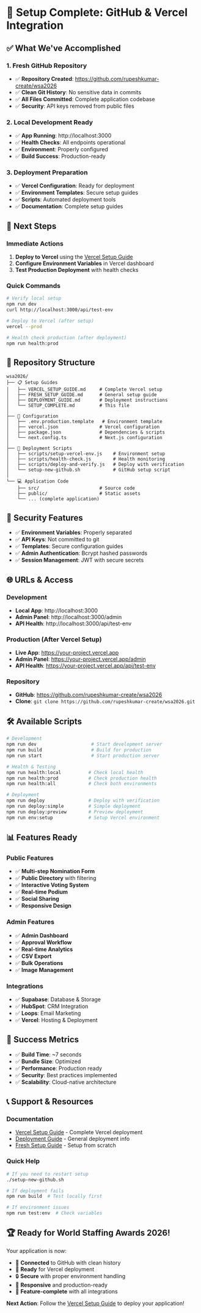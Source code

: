 # 🎉 Setup Complete: GitHub & Vercel Integration

## ✅ What We've Accomplished

### 1. Fresh GitHub Repository
- ✅ **Repository Created**: https://github.com/rupeshkumar-create/wsa2026
- ✅ **Clean Git History**: No sensitive data in commits
- ✅ **All Files Committed**: Complete application codebase
- ✅ **Security**: API keys removed from public files

### 2. Local Development Ready
- ✅ **App Running**: http://localhost:3000
- ✅ **Health Checks**: All endpoints operational
- ✅ **Environment**: Properly configured
- ✅ **Build Success**: Production-ready

### 3. Deployment Preparation
- ✅ **Vercel Configuration**: Ready for deployment
- ✅ **Environment Templates**: Secure setup guides
- ✅ **Scripts**: Automated deployment tools
- ✅ **Documentation**: Complete setup guides

## 🚀 Next Steps

### Immediate Actions
1. **Deploy to Vercel** using the [Vercel Setup Guide](./VERCEL_SETUP_GUIDE.md)
2. **Configure Environment Variables** in Vercel dashboard
3. **Test Production Deployment** with health checks

### Quick Commands
```bash
# Verify local setup
npm run dev
curl http://localhost:3000/api/test-env

# Deploy to Vercel (after setup)
vercel --prod

# Health check production (after deployment)
npm run health:prod
```

## 📁 Repository Structure

```
wsa2026/
├── 📋 Setup Guides
│   ├── VERCEL_SETUP_GUIDE.md     # Complete Vercel setup
│   ├── FRESH_SETUP_GUIDE.md      # General setup guide
│   ├── DEPLOYMENT_GUIDE.md       # Deployment instructions
│   └── SETUP_COMPLETE.md         # This file
│
├── 🔧 Configuration
│   ├── .env.production.template   # Environment template
│   ├── vercel.json               # Vercel configuration
│   ├── package.json              # Dependencies & scripts
│   └── next.config.ts            # Next.js configuration
│
├── 🚀 Deployment Scripts
│   ├── scripts/setup-vercel-env.js    # Environment setup
│   ├── scripts/health-check.js        # Health monitoring
│   ├── scripts/deploy-and-verify.js   # Deploy with verification
│   └── setup-new-github.sh            # GitHub setup script
│
└── 💻 Application Code
    ├── src/                      # Source code
    ├── public/                   # Static assets
    └── ... (complete application)
```

## 🔐 Security Features

- ✅ **Environment Variables**: Properly separated
- ✅ **API Keys**: Not committed to git
- ✅ **Templates**: Secure configuration guides
- ✅ **Admin Authentication**: Bcrypt hashed passwords
- ✅ **Session Management**: JWT with secure secrets

## 🌐 URLs & Access

### Development
- **Local App**: http://localhost:3000
- **Admin Panel**: http://localhost:3000/admin
- **API Health**: http://localhost:3000/api/test-env

### Production (After Vercel Setup)
- **Live App**: https://your-project.vercel.app
- **Admin Panel**: https://your-project.vercel.app/admin
- **API Health**: https://your-project.vercel.app/api/test-env

### Repository
- **GitHub**: https://github.com/rupeshkumar-create/wsa2026
- **Clone**: `git clone https://github.com/rupeshkumar-create/wsa2026.git`

## 🛠️ Available Scripts

```bash
# Development
npm run dev                    # Start development server
npm run build                  # Build for production
npm run start                  # Start production server

# Health & Testing
npm run health:local          # Check local health
npm run health:prod           # Check production health
npm run health:all            # Check both environments

# Deployment
npm run deploy                # Deploy with verification
npm run deploy:simple         # Simple deployment
npm run deploy:preview        # Preview deployment
npm run env:setup             # Setup Vercel environment
```

## 📊 Features Ready

### Public Features
- ✅ **Multi-step Nomination Form**
- ✅ **Public Directory** with filtering
- ✅ **Interactive Voting System**
- ✅ **Real-time Podium**
- ✅ **Social Sharing**
- ✅ **Responsive Design**

### Admin Features
- ✅ **Admin Dashboard**
- ✅ **Approval Workflow**
- ✅ **Real-time Analytics**
- ✅ **CSV Export**
- ✅ **Bulk Operations**
- ✅ **Image Management**

### Integrations
- ✅ **Supabase**: Database & Storage
- ✅ **HubSpot**: CRM Integration
- ✅ **Loops**: Email Marketing
- ✅ **Vercel**: Hosting & Deployment

## 🎯 Success Metrics

- ✅ **Build Time**: ~7 seconds
- ✅ **Bundle Size**: Optimized
- ✅ **Performance**: Production ready
- ✅ **Security**: Best practices implemented
- ✅ **Scalability**: Cloud-native architecture

## 📞 Support & Resources

### Documentation
- [Vercel Setup Guide](./VERCEL_SETUP_GUIDE.md) - Complete Vercel deployment
- [Deployment Guide](./DEPLOYMENT_GUIDE.md) - General deployment info
- [Fresh Setup Guide](./FRESH_SETUP_GUIDE.md) - Setup from scratch

### Quick Help
```bash
# If you need to restart setup
./setup-new-github.sh

# If deployment fails
npm run build  # Test locally first

# If environment issues
npm run test:env  # Check variables
```

## 🏆 Ready for World Staffing Awards 2026!

Your application is now:
- 🔗 **Connected** to GitHub with clean history
- 🚀 **Ready** for Vercel deployment
- 🔒 **Secure** with proper environment handling
- 📱 **Responsive** and production-ready
- 🎯 **Feature-complete** with all integrations

**Next Action**: Follow the [Vercel Setup Guide](./VERCEL_SETUP_GUIDE.md) to deploy your application!